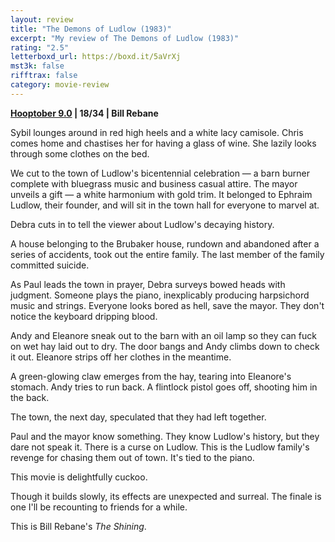 ```yaml
---
layout: review
title: "The Demons of Ludlow (1983)"
excerpt: "My review of The Demons of Ludlow (1983)"
rating: "2.5"
letterboxd_url: https://boxd.it/5aVrXj
mst3k: false
rifftrax: false
category: movie-review
---
```


<b><a href="https://boxd.it/pOmcY/detail">Hooptober 9.0</a> | 18/34 | Bill Rebane</b>

Sybil lounges around in red high heels and a white lacy camisole. Chris comes home and chastises her for having a glass of wine. She lazily looks through some clothes on the bed.

We cut to the town of Ludlow's bicentennial celebration — a barn burner complete with bluegrass music and business casual attire. The mayor unveils a gift — a white harmonium with gold trim. It belonged to Ephraim Ludlow, their founder, and will sit in the town hall for everyone to marvel at.

Debra cuts in to tell the viewer about Ludlow's decaying history.

A house belonging to the Brubaker house, rundown and abandoned after a series of accidents, took out the entire family. The last member of the family committed suicide.

As Paul leads the town in prayer, Debra surveys bowed heads with judgment. Someone plays the piano, inexplicably producing harpsichord music and strings. Everyone looks bored as hell, save the mayor. They don't notice the keyboard dripping blood.

Andy and Eleanore sneak out to the barn with an oil lamp so they can fuck on wet hay laid out to dry. The door bangs and Andy climbs down to check it out. Eleanore strips off her clothes in the meantime.

A green-glowing claw emerges from the hay, tearing into Eleanore's stomach. Andy tries to run back. A flintlock pistol goes off, shooting him in the back.

The town, the next day, speculated that they had left together.

Paul and the mayor know something. They know Ludlow's history, but they dare not speak it. There is a curse on Ludlow. This is the Ludlow family's revenge for chasing them out of town. It's tied to the piano.

This movie is delightfully cuckoo.

Though it builds slowly, its effects are unexpected and surreal. The finale is one I'll be recounting to friends for a while.

This is Bill Rebane's <i>The Shining</i>.

